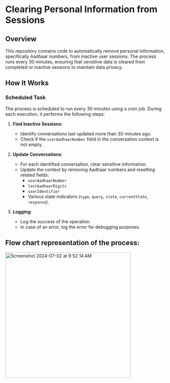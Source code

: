 # Clearing Personal Information from Sessions

## Overview

This repository contains code to automatically remove personal information, specifically Aadhaar numbers, from inactive user sessions. The process runs every 30 minutes, ensuring that sensitive data is cleared from completed or inactive sessions to maintain data privacy.

## How It Works

### Scheduled Task

The process is scheduled to run every 30 minutes using a cron job. During each execution, it performs the following steps:

1. **Find Inactive Sessions**:
   - Identify conversations last updated more than 30 minutes ago.
   - Check if the `userAadhaarNumber` field in the conversation context is not empty.

2. **Update Conversations**:
   - For each identified conversation, clear sensitive information.
   - Update the context by removing Aadhaar numbers and resetting related fields:
     - `userAadhaarNumber`
     - `lastAadhaarDigits`
     - `userIdentifier`
     - Various state indicators (`type`, `query`, `state`, `currentState`, `response`).

3. **Logging**:
   - Log the success of the operation.
   - In case of an error, log the error for debugging purposes.

## Flow chart representation of the process:

<img width="395" alt="Screenshot 2024-07-02 at 9 52 14 AM" src="https://github.com/AgrI-Mitra/docs/assets/130033232/3b95c085-4e12-4d9c-a73f-2d1c4c63ebb0">
